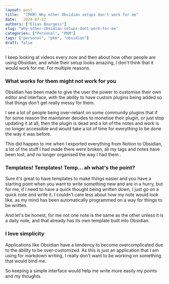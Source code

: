 ```yaml
---
layout: post
title:  "[PKM] Why other Obsidian setups don't work for me"
date:   2024-07-22
authors: ["Elias Bourgess"]
slug: "why-other-obsidian-setups-dont-work-for-me"
categories: ["Personal", "PKM"]
tags: ["personal", "pkm", "obsidian"]
draft: false
---
```


I keep looking at videos every now and then about how other people are using Obsidian, and while their setup looks amazing, I don't think that it would work for me. For multiple reasons.

### What works for them might not work for you

Obsidian has been made to give the user the power to customise their own editor and interface, with the ability to have custom plugins being added so that things don't get really messy for them.

I see a lot of people being over-reliant on some community plugins that if for some reason the maintainer decides to monetise their plugin, or just stop updating it at all, then the plugin is dead and a lot of the notes and work is no longer accessible and would take a lot of time for everything to be done the way it was before.

This did happen to me when I exported everything from Notion to Obsidian, a lot of the stuff I had made there were broken, all my tags and notes have been lost, and no longer organised the way I had them .

### Templates! Templates! Temp... ah what's the point?

Sure it's great to have templates to make things easier and you have a starting point when you want to write something new and are in a hurry, but for me, if I need to have a quick thought being written down, I just go on a quick note and write it. I couldn't care less about how my note would look like, as my mind has been automatically programmed on a way for things to be written.

And let's be honest, for me not one note is the same as the other unless it is a daily note, and that already has its own template built into Obsidian.

### I love simplicity

Applications like Obsidian have a tendency to become overcomplicated due to the ability to be over-customized. As this is just an application that I am using for markdown writing, I really don't want to be working on something that would bind me.

So keeping a simple interface would help me write more easily my points and my thoughts.
